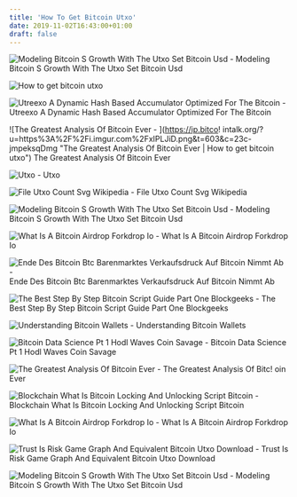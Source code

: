 ```yaml
---
title: 'How To Get Bitcoin Utxo'
date: 2019-11-02T16:43:00+01:00
draft: false
---
```


![Modeling Bitcoin S Growth With The Utxo Set Bitcoin Usd - ](https://static.seekingalpha.com/uploads/2018/11/13/49499619-15421538595758188_origin.png "Modeling Bitcoin S Growth With The Utxo Set Bitcoin Usd | How to get bitcoin utxo") Modeling Bitcoin S Growth With The Utxo Set Bitcoin Usd

![How to get bitcoin utxo](https://miro.medium.com/max/2000/1*HUFgigAhkJLX7ffGTh-OkA.jpeg "How to get bitcoin utxo") 

![Utreexo A Dynamic Hash Based Accumulator Optimized For The Bitcoin - ](x-raw-image:///a4ac728938e3c735fab51337b96c6350b5d93c2abafdb5a262cf1f24516ca3f3 "Utreexo A Dynamic Hash Based Accumulator Optimized For The Bitcoin | How to get bitcoin utxo") Utreexo A Dynamic Hash Based Accumulator Optimized For The Bitcoin

![The Greatest Analysis Of Bitcoin Ever - ](https://ip.bitco!   intalk.org/?u=https%3A%2F%2Fi.imgur.com%2FxIPLJiD.png&t=603&c=23c-jmpeksqDmg "The Greatest Analysis Of Bitcoin Ever | How to get bitcoin utxo") The Greatest Analysis Of Bitcoin Ever

![Utxo - ](https://i.ytimg.com/vi/YjiE4SZtSlY/maxresdefault.jpg "Utxo | How to get bitcoin utxo") Utxo

![File Utxo Count Svg Wikipedia - ](https://upload.wikimedia.org/wikipedia/commons/thumb/3/31/Utxo-count.svg/1280px-Utxo-count.svg.png "File Utxo Count Svg Wikipedia | How to get bitcoin utxo") File Utxo Count Svg Wikipedia

![Modeling Bitcoin S Growth With The Utxo Set Bitcoin Usd - ](https://static.seekingalpha.com/uploads/2018/11/13/49499619-15421545240954158_origin.png "Modeling Bitcoin S !   Growth With The Utxo Set Bitcoin Usd | How to get bitcoin utxo!   ") Modeling Bitcoin S Growth With The Utxo Set Bitcoin Usd

![What Is A Bitcoin Airdrop Forkdrop Io - ](https://forkdrop.io/images/article/mashup-airdrop.png "What Is A Bitcoin Airdrop Forkdrop Io | How to get bitcoin utxo") What Is A Bitcoin Airdrop Forkdrop Io

![Ende Des Bitcoin Btc Barenmarktes Verkaufsdruck Auf Bitcoin Nimmt Ab - ](https://cryptomonday.de/wp-content/uploads/2019/01/UTXO2.png "Ende Des Bitcoin Btc Barenmarktes Verkaufsdruck Auf Bitcoin Nimmt Ab | How to get bitcoin utxo") Ende Des Bitcoin Btc Barenmarktes Verkaufsdruck Auf Bitcoin Nimmt Ab

![The Best Step By Step Bitcoin Script Guide Part One Blockgeeks - ](https://blockgeeks.com/wp-content/uploads/2018/04/image23.png "The Best Step By Step Bitcoin Script Guide Part One Blockgeeks | How !   to get bitcoin utxo") The Best Step By Step Bitcoin Script Guide Part One Blockgeeks

![Understanding Bitcoin Wallets - ](https://image.slidesharecdn.com/4typesofwallets-151120174912-lva1-app6892/95/understanding-bitcoin-wallets-3-638.jpg?cb=1448041844 "Understanding Bitcoin Wallets | How to get bitcoin utxo") Understanding Bitcoin Wallets

![Bitcoin Data Science Pt 1 Hodl Waves Coin Savage - ](https://cdn-images-1.medium.com/max/2000/1*A3n_04A8kDmBPs1ZIBQ7LQ.png "Bitcoin Data Science Pt 1 Hodl Waves Coin Savage | How to get bitcoin utxo") Bitcoin Data Science Pt 1 Hodl Waves Coin Savage

![The Greatest Analysis Of Bitcoin Ever - ](https://ip.bitcointalk.org/?u=https%3A%2F%2Fi.imgur.com%2FNQi6AjJ.png&t=603&c=uquGS6byB5nKMA "The Greatest Analysis Of Bi!   tcoin Ever | How to get bitcoin utxo") The Greatest Analysis Of Bitc! oin Ever

![Blockchain What Is Bitcoin Locking And Unlocking Script Bitcoin - ](https://i.stack.imgur.com/2cGGk.png "Blockchain What Is Bitcoin Locking And Unlocking Script Bitcoin | How to get bitcoin utxo") Blockchain What Is Bitcoin Locking And Unlocking Script Bitcoin

![What Is A Bitcoin Airdrop Forkdrop Io - ](https://forkdrop.io/images/article/passive-airdrop.png "What Is A Bitcoin Airdrop Forkdrop Io | How to get bitcoin utxo") What Is A Bitcoin Airdrop Forkdrop Io

![Trust Is Risk Game Graph And Equivalent Bitcoin Utxo Download - ](https://www.researchgate.net/profile/Orfeas_Stefanos_Thyfronitis_Litos/publication/322004751/figure/fig1/AS:738523581784065@1553089151330/Trust-Is-Risk-Game-Graph-and-Equivalent-Bitcoin-UTXO.png "Trust Is Risk Game Graph And !   Equivalent Bitcoin Utxo Download | How to get bitcoin utxo") Trust Is Risk Game Graph And Equivalent Bitcoin Utxo Download

![Modeling Bitcoin S Growth With The Utxo Set Bitcoin Usd - ](https://static.seekingalpha.com/uploads/2018/11/13/49499619-15421552652373261_origin.png "Modeling Bitcoin S Growth With The Utxo Set Bitcoin Usd | How to get bitcoin utxo") Modeling Bitcoin S Growth With The Utxo Set Bitcoin Usd